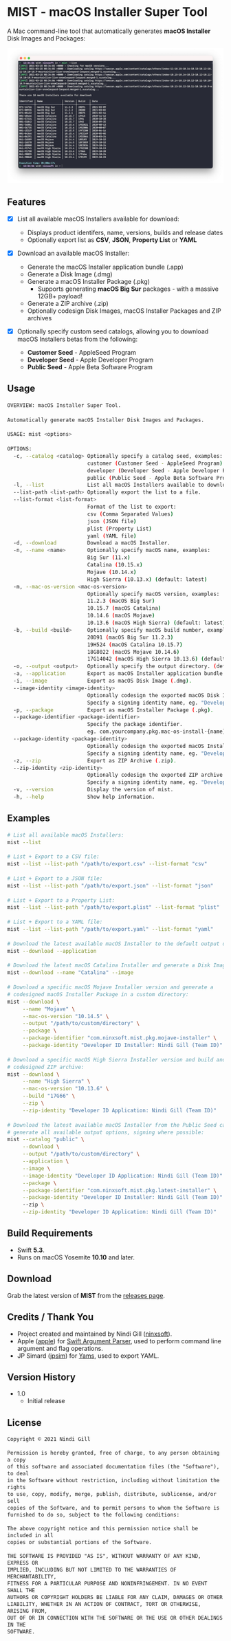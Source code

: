 # MIST - macOS Installer Super Tool

A Mac command-line tool that automatically generates **macOS Installer** Disk Images and Packages:

![Example](Readme%20Resources/Example.png)

## Features

*   [x] List all available macOS Installers available for download:
    *   Displays product identifers, name, versions, builds and release dates
    *   Optionally export list as **CSV**, **JSON**, **Property List** or **YAML**

*   [x] Download an available macOS Installer:
    *   Generate the macOS Installer application bundle (.app)
    *   Generate a Disk Image (.dmg)
    *   Generate a macOS Installer Package (.pkg)
        *   Supports generating **macOS Big Sur** packages - with a massive 12GB+ payload!
    *   Generate a ZIP archive (.zip)
    *   Optionally codesign Disk Images, macOS Installer Packages and ZIP archives

*   [x] Optionally specify custom seed catalogs, allowing you to download macOS Installers betas from the following:
    *   **Customer Seed** - AppleSeed Program
    *   **Developer Seed** - Apple Developer Program
    *   **Public Seed** - Apple Beta Software Program

## Usage

```bash
OVERVIEW: macOS Installer Super Tool.

Automatically generate macOS Installer Disk Images and Packages.

USAGE: mist <options>

OPTIONS:
  -c, --catalog <catalog> Optionally specify a catalog seed, examples:
                          customer (Customer Seed - AppleSeed Program)
                          developer (Developer Seed - Apple Developer Program)
                          public (Public Seed - Apple Beta Software Program) (default: standard)
  -l, --list              List all macOS Installers available to download.
  --list-path <list-path> Optionally export the list to a file.
  --list-format <list-format>
                          Format of the list to export:
                          csv (Comma Separated Values)
                          json (JSON file)
                          plist (Property List)
                          yaml (YAML file)
  -d, --download          Download a macOS Installer.
  -n, --name <name>       Optionally specify macOS name, examples:
                          Big Sur (11.x)
                          Catalina (10.15.x)
                          Mojave (10.14.x)
                          High Sierra (10.13.x) (default: latest)
  -m, --mac-os-version <mac-os-version>
                          Optionally specify macOS version, examples:
                          11.2.3 (macOS Big Sur)
                          10.15.7 (macOS Catalina)
                          10.14.6 (macOS Mojave)
                          10.13.6 (macOS High Sierra) (default: latest)
  -b, --build <build>     Optionally specify macOS build number, examples:
                          20D91 (macOS Big Sur 11.2.3)
                          19H524 (macOS Catalina 10.15.7)
                          18G8022 (macOS Mojave 10.14.6)
                          17G14042 (macOS High Sierra 10.13.6) (default: latest)
  -o, --output <output>   Optionally specify the output directory. (default: /Users/Shared/macOS Installers)
  -a, --application       Export as macOS Installer application bundle (.app).
  -i, --image             Export as macOS Disk Image (.dmg).
  --image-identity <image-identity>
                          Optionally codesign the exported macOS Disk Image (.dmg).
                          Specify a signing identity name, eg. "Developer ID Application: Nindi Gill (Team ID)".
  -p, --package           Export as macOS Installer Package (.pkg).
  --package-identifier <package-identifier>
                          Specify the package identifier.
                          eg. com.yourcompany.pkg.mac-os-install-{name}
  --package-identity <package-identity>
                          Optionally codesign the exported macOS Installer Packages (.pkg).
                          Specify a signing identity name, eg. "Developer ID Installer: Nindi Gill (Team ID)".
  -z, --zip               Export as ZIP Archive (.zip).
  --zip-identity <zip-identity>
                          Optionally codesign the exported ZIP archive (.zip).
                          Specify a signing identity name, eg. "Developer ID Application: Nindi Gill (Team ID)".
  -v, --version           Display the version of mist.
  -h, --help              Show help information.
```

## Examples

```bash
# List all available macOS Installers:
mist --list

# List + Export to a CSV file:
mist --list --list-path "/path/to/export.csv" --list-format "csv"

# List + Export to a JSON file:
mist --list --list-path "/path/to/export.json" --list-format "json"

# List + Export to a Property List:
mist --list --list-path "/path/to/export.plist" --list-format "plist"

# List + Export to a YAML file:
mist --list --list-path "/path/to/export.yaml" --list-format "yaml"

# Download the latest available macOS Installer to the default output directory:
mist --download --application

# Download the latest macOS Catalina Installer and generate a Disk Image:
mist --download --name "Catalina" --image

# Download a specific macOS Mojave Installer version and generate a
# codesigned macOS Installer Package in a custom directory:
mist --download \
     --name "Mojave" \
     --mac-os-version "10.14.5" \
     --output "/path/to/custom/directory" \
     --package \
     --package-identifier "com.ninxsoft.mist.pkg.mojave-installer" \
     --package-identity "Developer ID Installer: Nindi Gill (Team ID)"

# Download a specific macOS High Sierra Installer version and build and generate a
# codesigned ZIP archive:
mist --download \
     --name "High Sierra" \
     --mac-os-version "10.13.6" \
     --build "17G66" \
     --zip \
     --zip-identity "Developer ID Application: Nindi Gill (Team ID)"

# Download the latest available macOS Installer from the Public Seed catalogs and
# generate all available output options, signing where possible:
mist --catalog "public" \
     --download \
     --output "/path/to/custom/directory" \
     --application \
     --image \
     --image-identity "Developer ID Application: Nindi Gill (Team ID)" \
     --package \
     --package-identifier "com.ninxsoft.mist.pkg.latest-installer" \
     --package-identity "Developer ID Installer: Nindi Gill (Team ID)"
     --zip \
     --zip-identity "Developer ID Application: Nindi Gill (Team ID)"
```

## Build Requirements

*   Swift **5.3**.
*   Runs on macOS Yosemite **10.10** and later.

## Download

Grab the latest version of **MIST** from the [releases page](https://github.com/ninxsoft/MIST/releases).

## Credits / Thank You

*   Project created and maintained by Nindi Gill ([ninxsoft](https://github.com/ninxsoft)).
*   Apple ([apple](https://github.com/apple)) for [Swift Argument Parser](https://github.com/apple/swift-argument-parser), used to perform command line argument and flag operations.
*   JP Simard ([jpsim](https://github.com/jpsim)) for [Yams](https://github.com/jpsim/Yams), used to export YAML.

## Version History

*   1.0
    *   Initial release

## License

    Copyright © 2021 Nindi Gill

    Permission is hereby granted, free of charge, to any person obtaining a copy
    of this software and associated documentation files (the "Software"), to deal
    in the Software without restriction, including without limitation the rights
    to use, copy, modify, merge, publish, distribute, sublicense, and/or sell
    copies of the Software, and to permit persons to whom the Software is
    furnished to do so, subject to the following conditions:

    The above copyright notice and this permission notice shall be included in all
    copies or substantial portions of the Software.

    THE SOFTWARE IS PROVIDED "AS IS", WITHOUT WARRANTY OF ANY KIND, EXPRESS OR
    IMPLIED, INCLUDING BUT NOT LIMITED TO THE WARRANTIES OF MERCHANTABILITY,
    FITNESS FOR A PARTICULAR PURPOSE AND NONINFRINGEMENT. IN NO EVENT SHALL THE
    AUTHORS OR COPYRIGHT HOLDERS BE LIABLE FOR ANY CLAIM, DAMAGES OR OTHER
    LIABILITY, WHETHER IN AN ACTION OF CONTRACT, TORT OR OTHERWISE, ARISING FROM,
    OUT OF OR IN CONNECTION WITH THE SOFTWARE OR THE USE OR OTHER DEALINGS IN THE
    SOFTWARE.
